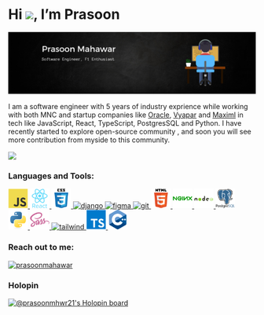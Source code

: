 # Hi <img src="https://github.com/TheDudeThatCode/TheDudeThatCode/blob/master/Assets/Hi.gif" width="29">, I’m Prasoon


![Prasoon's Banner](https://github.com/prasoonmhwr/prasoonmhwr/blob/main/Prasoon_Mahawar.png?raw=true)


I am a software engineer with 5 years of industry exprience while working with both MNC and startup companies like [Oracle](https://www.oracle.com/), [Vyapar](https://vyaparapp.in/) and [Maximl](https://maximl.com/) in tech like JavaScript, React, TypeScript, PostgresSQL and Python. I have recently started to explore open-source community , and soon you will see more contribution from myside to this community.

<!---
<p align=center>
  <div align=center>
   <a href="https://github.com/anuraghazra/github-readme-stats">
      <img width=325 align="center" src="https://github-readme-stats.vercel.app/api/top-langs/?username=prasoonmhwr&hide=c%23,powershell,Mathematica,Ruby,Objective-C,Objective-C%2b%2b,Cuda&title_color=61dafb&text_color=ffffff&icon_color=61dafb&bg_color=20232a&langs_count=8&layout=compact&heme=codeSTACKr&count_private=true" />
    </a>
    <a href="https://github.com/anuraghazra/github-readme-stats" title="Go to Source">
      <img align="right" width=450 src="https://github-readme-stats.vercel.app/api?username=prasoonmhwr&show_icons=true&theme=codeSTACKr&count_private=true" />
    </a>
  </div>
  
</p>
--->

<a href="https://github-readme-stats.vercel.app/api?username=prasoonmhwr&show_icons=true&theme=codeSTACKr&count_private=true">
  <img align="center"  src="https://github-readme-stats.vercel.app/api?username=prasoonmhwr&show_icons=true&theme=codeSTACKr&count_private=true" />
</a> 


<!---
<a style=" marginLeft : '20px !important'" href="https://github-readme-stats.vercel.app/api/top-langs/?username=prasoonmhwr&layout=compact">
  <img align="center"  src="https://github-readme-stats.vercel.app/api/top-langs/?username=prasoonmhwr&layout=compact&theme=blue-green" />
</a>
--->



<!--- <br><br><br><br><br> --->

<h3 align="left">Languages and Tools:</h3>
<p align="left"><a href="https://developer.mozilla.org/en-US/docs/Web/JavaScript" target="_blank" rel="noreferrer"> <img src="https://raw.githubusercontent.com/devicons/devicon/master/icons/javascript/javascript-original.svg" alt="javascript" width="40" height="40"/> </a>   <a href="https://www.w3schools.com/css/" target="_blank" rel="noreferrer"><img src="https://raw.githubusercontent.com/devicons/devicon/master/icons/react/react-original-wordmark.svg" alt="react" width="40" height="40"/> </a> <a href="https://sass-lang.com" target="_blank" rel="noreferrer"> <img src="https://raw.githubusercontent.com/devicons/devicon/master/icons/css3/css3-original-wordmark.svg" alt="css3" width="40" height="40"/> </a> <a href="https://www.djangoproject.com/" target="_blank" rel="noreferrer"> <img src="https://cdn.worldvectorlogo.com/logos/django.svg" alt="django" width="40" height="40"/> </a> <a href="https://www.figma.com/" target="_blank" rel="noreferrer"> <img src="https://www.vectorlogo.zone/logos/figma/figma-icon.svg" alt="figma" width="40" height="40"/> </a> <a href="https://git-scm.com/" target="_blank" rel="noreferrer"> <img src="https://www.vectorlogo.zone/logos/git-scm/git-scm-icon.svg" alt="git" width="40" height="40"/> </a> <a href="https://www.w3.org/html/" target="_blank" rel="noreferrer"> <img src="https://raw.githubusercontent.com/devicons/devicon/master/icons/html5/html5-original-wordmark.svg" alt="html5" width="40" height="40"/> </a> <a href="https://www.nginx.com" target="_blank" rel="noreferrer"> <img src="https://raw.githubusercontent.com/devicons/devicon/master/icons/nginx/nginx-original.svg" alt="nginx" width="40" height="40"/> </a> <a href="https://nodejs.org" target="_blank" rel="noreferrer"> <img src="https://raw.githubusercontent.com/devicons/devicon/master/icons/nodejs/nodejs-original-wordmark.svg" alt="nodejs" width="40" height="40"/> </a> <a href="https://www.postgresql.org" target="_blank" rel="noreferrer"> <img src="https://raw.githubusercontent.com/devicons/devicon/master/icons/postgresql/postgresql-original-wordmark.svg" alt="postgresql" width="40" height="40"/> </a> <a href="https://www.python.org" target="_blank" rel="noreferrer"> <img src="https://raw.githubusercontent.com/devicons/devicon/master/icons/python/python-original.svg" alt="python" width="40" height="40"/> </a> <a href="https://reactjs.org/" target="_blank" rel="noreferrer">  <img src="https://raw.githubusercontent.com/devicons/devicon/master/icons/sass/sass-original.svg" alt="sass" width="40" height="40"/> </a> <a href="https://tailwindcss.com/" target="_blank" rel="noreferrer"> <img src="https://www.vectorlogo.zone/logos/tailwindcss/tailwindcss-icon.svg" alt="tailwind" width="40" height="40"/> </a> <a href="https://www.typescriptlang.org/" target="_blank" rel="noreferrer"> <img src="https://raw.githubusercontent.com/devicons/devicon/master/icons/typescript/typescript-original.svg" alt="typescript" width="40" height="40"/> </a><a href="https://www.w3schools.com/cpp/" target="_blank" rel="noreferrer"> <img src="https://raw.githubusercontent.com/devicons/devicon/master/icons/cplusplus/cplusplus-original.svg" alt="cplusplus" width="40" height="40"/> </a> </p>



<h3 align="left">Reach out to me:</h3>
<p align="left">
<a href="https://linkedin.com/in/prasoonmahawar" target="blank"><img align="center" src="https://raw.githubusercontent.com/rahuldkjain/github-profile-readme-generator/master/src/images/icons/Social/linked-in-alt.svg" alt="prasoonmahawar" height="30" width="40" /></a>
</p>

### Holopin

[![@prasoonmhwr21's Holopin board](https://holopin.io/api/user/board?user=prasoonmhwr21)](https://holopin.io/@prasoonmhwr21)


<!--- <br>
  <img src="https://activity-graph.herokuapp.com/graph?username=prasoonmhwr&theme=react-dark&bg_color=20232a&hide_border=true" width="100%"/>

--->



<!---
prasoonmhwr/prasoonmhwr is a ✨ special ✨ repository because its `README.md` (this file) appears on your GitHub profile.
You can click the Preview link to take a look at your changes.
--->
